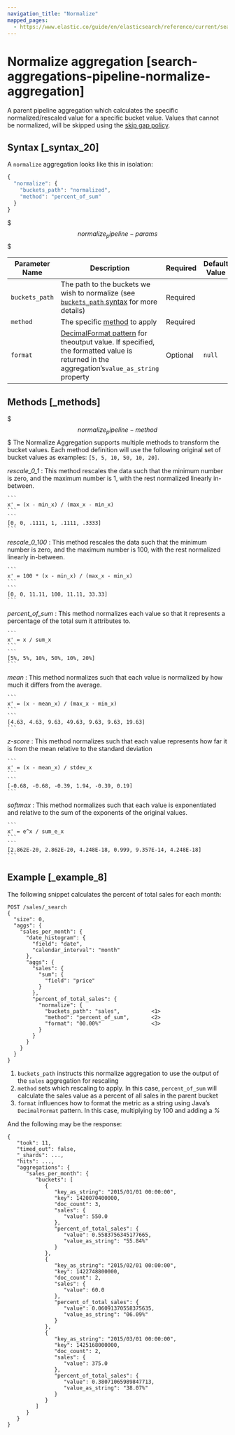 ```yaml
---
navigation_title: "Normalize"
mapped_pages:
  - https://www.elastic.co/guide/en/elasticsearch/reference/current/search-aggregations-pipeline-normalize-aggregation.html
---
```


# Normalize aggregation [search-aggregations-pipeline-normalize-aggregation]


A parent pipeline aggregation which calculates the specific normalized/rescaled value for a specific bucket value. Values that cannot be normalized, will be skipped using the [skip gap policy](/reference/data-analysis/aggregations/pipeline.md#gap-policy).

## Syntax [_syntax_20]

A `normalize` aggregation looks like this in isolation:

```js
{
  "normalize": {
    "buckets_path": "normalized",
    "method": "percent_of_sum"
  }
}
```

$$$normalize_pipeline-params$$$

| Parameter Name | Description | Required | Default Value |
| --- | --- | --- | --- |
| `buckets_path` | The path to the buckets we wish to normalize (see [`buckets_path` syntax](/reference/data-analysis/aggregations/pipeline.md#buckets-path-syntax) for more details) | Required |  |
| `method` | The specific [method](#normalize_pipeline-method) to apply | Required |  |
| `format` | [DecimalFormat pattern](https://docs.oracle.com/en/java/javase/11/docs/api/java.base/java/text/DecimalFormat.html) for theoutput value. If specified, the formatted value is returned in the aggregation’s`value_as_string` property | Optional | `null` |


## Methods [_methods]

$$$normalize_pipeline-method$$$
The Normalize Aggregation supports multiple methods to transform the bucket values. Each method definition will use the following original set of bucket values as examples: `[5, 5, 10, 50, 10, 20]`.

*rescale_0_1*
:   This method rescales the data such that the minimum number is zero, and the maximum number is 1, with the rest normalized linearly in-between.

    ```
    x' = (x - min_x) / (max_x - min_x)
    ```
    ```
    [0, 0, .1111, 1, .1111, .3333]
    ```


*rescale_0_100*
:   This method rescales the data such that the minimum number is zero, and the maximum number is 100, with the rest normalized linearly in-between.

    ```
    x' = 100 * (x - min_x) / (max_x - min_x)
    ```
    ```
    [0, 0, 11.11, 100, 11.11, 33.33]
    ```


*percent_of_sum*
:   This method normalizes each value so that it represents a percentage of the total sum it attributes to.

    ```
    x' = x / sum_x
    ```
    ```
    [5%, 5%, 10%, 50%, 10%, 20%]
    ```


*mean*
:   This method normalizes such that each value is normalized by how much it differs from the average.

    ```
    x' = (x - mean_x) / (max_x - min_x)
    ```
    ```
    [4.63, 4.63, 9.63, 49.63, 9.63, 9.63, 19.63]
    ```


*z-score*
:   This method normalizes such that each value represents how far it is from the mean relative to the standard deviation

    ```
    x' = (x - mean_x) / stdev_x
    ```
    ```
    [-0.68, -0.68, -0.39, 1.94, -0.39, 0.19]
    ```


*softmax*
:   This method normalizes such that each value is exponentiated and relative to the sum of the exponents of the original values.

    ```
    x' = e^x / sum_e_x
    ```
    ```
    [2.862E-20, 2.862E-20, 4.248E-18, 0.999, 9.357E-14, 4.248E-18]
    ```



## Example [_example_8]

The following snippet calculates the percent of total sales for each month:

```console
POST /sales/_search
{
  "size": 0,
  "aggs": {
    "sales_per_month": {
      "date_histogram": {
        "field": "date",
        "calendar_interval": "month"
      },
      "aggs": {
        "sales": {
          "sum": {
            "field": "price"
          }
        },
        "percent_of_total_sales": {
          "normalize": {
            "buckets_path": "sales",          <1>
            "method": "percent_of_sum",       <2>
            "format": "00.00%"                <3>
          }
        }
      }
    }
  }
}
```

1. `buckets_path` instructs this normalize aggregation to use the output of the `sales` aggregation for rescaling
2. `method` sets which rescaling to apply. In this case, `percent_of_sum` will calculate the sales value as a percent of all sales in the parent bucket
3. `format` influences how to format the metric as a string using Java’s `DecimalFormat` pattern. In this case, multiplying by 100 and adding a *%*


And the following may be the response:

```console-result
{
   "took": 11,
   "timed_out": false,
   "_shards": ...,
   "hits": ...,
   "aggregations": {
      "sales_per_month": {
         "buckets": [
            {
               "key_as_string": "2015/01/01 00:00:00",
               "key": 1420070400000,
               "doc_count": 3,
               "sales": {
                  "value": 550.0
               },
               "percent_of_total_sales": {
                  "value": 0.5583756345177665,
                  "value_as_string": "55.84%"
               }
            },
            {
               "key_as_string": "2015/02/01 00:00:00",
               "key": 1422748800000,
               "doc_count": 2,
               "sales": {
                  "value": 60.0
               },
               "percent_of_total_sales": {
                  "value": 0.06091370558375635,
                  "value_as_string": "06.09%"
               }
            },
            {
               "key_as_string": "2015/03/01 00:00:00",
               "key": 1425168000000,
               "doc_count": 2,
               "sales": {
                  "value": 375.0
               },
               "percent_of_total_sales": {
                  "value": 0.38071065989847713,
                  "value_as_string": "38.07%"
               }
            }
         ]
      }
   }
}
```


